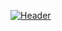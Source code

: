 [![Header](https://github.com/AnatolySamoriansky/AnatolySamoriansky/tree/main/assets/bg.png)](https://twitch.tv/twistplay2)

<!--
**AnatolySamoriansky/AnatolySamoriansky** is a ✨ _special_ ✨ repository because its `README.md` (this file) appears on your GitHub profile.

Here are some ideas to get you started:

- 🔭 I’m currently working on ...
- 🌱 I’m currently learning ...
- 👯 I’m looking to collaborate on ...
- 🤔 I’m looking for help with ...
- 💬 Ask me about ...
- 📫 How to reach me: ...
- 😄 Pronouns: ...
- ⚡ Fun fact: ...
-->
